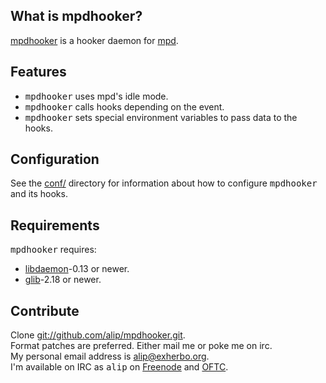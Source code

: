 ## What is mpdhooker? ##
[mpdhooker](http://github.com/alip/mpdhooker/) is a hooker daemon for [mpd](http://mpd.wikia.com/).  

## Features ##
- <tt>mpdhooker</tt> uses mpd's idle mode.
- <tt>mpdhooker</tt> calls hooks depending on the event.
- <tt>mpdhooker</tt> sets special environment variables to pass data to the hooks.

## Configuration ##
See the [conf/](http://github.com/alip/mpdhooker/tree/master/conf/) directory
for information about how to configure <tt>mpdhooker</tt> and its hooks.

## Requirements ##
<tt>mpdhooker</tt> requires:

 - [libdaemon](http://0pointer.de/lennart/projects/libdaemon/)-0.13 or newer.
 - [glib](http://library.gnome.org/devel/glib/)-2.18 or newer.

## Contribute ##
Clone [git://github.com/alip/mpdhooker.git](git://github.com/alip/mpdhooker.git).  
Format patches are preferred. Either mail me or poke me on irc.  
My personal email address is [alip@exherbo.org](mailto:alip@exherbo.org).  
I'm available on IRC as <tt>alip</tt> on [Freenode](http://www.freenode.net/) and [OFTC](http://www.oftc.net/).
